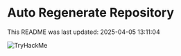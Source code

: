 # Auto Regenerate Repository

This README was last updated: 2025-04-05 13:11:04

 ![TryHackMe](https://tryhackme.com/badge/533634)
